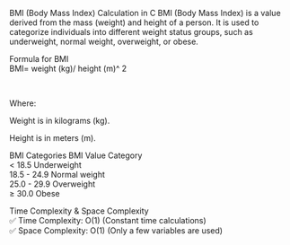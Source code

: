 BMI (Body Mass Index) Calculation in C
BMI (Body Mass Index) is a value derived from the mass (weight) and height of a person. It is used to categorize individuals into different weight status groups, such as underweight, normal weight, overweight, or obese.

Formula for BMI
<br>
BMI=
weight (kg)/
height (m)^
2

​
 
Where:

Weight is in kilograms (kg).

Height is in meters (m).

BMI Categories
BMI Value	   Category<br>
< 18.5	    Underweight<br>
18.5 - 24.9	    Normal weight<br>
25.0 - 29.9	    Overweight<br>
≥ 30.0    	Obese<br>

Time Complexity & Space Complexity<br>
✅ Time Complexity: O(1) (Constant time calculations)<br>
✅ Space Complexity: O(1) (Only a few variables are used)<br>
